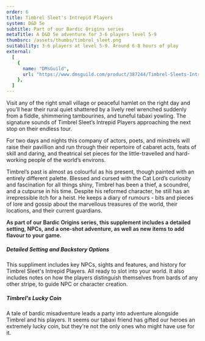 ```yaml
---
order: 6
title: Timbrel Sleet's Intrepid Players
system: D&D 5e
subtitle: Part of our Bardic Origins series
metaTitle: A D&D 5e adventure for 3-6 players level 5-9
thumbsrc: /assets/thumbs/timbrel_sleet.png
suitability: 3-6 players at level 5-9. Around 6-8 hours of play
external:
  [
    {
      name: "DMsGuild",
      url: "https://www.dmsguild.com/product/387244/Timbrel-Sleets-Intrepid-Players",
    },
  ]
---
```


<p>
    Visit any of the right small village or peaceful hamlet on the right day and you’ll hear their rural quiet shattered by a lively reel wrenched suddenly from a fiddle, shimmering tambourines, and tuneful tabaxi yowling. The signature sounds of Timbrel Sleet’s Intrepid Players approaching the next stop on their endless tour.
</p><p>
    For two days and nights this company of actors, poets, and minstrels will raise their pavillion and run through their repertoire of cabaret acts, feats of skill and daring, and theatrical set pieces for the little-travelled and hard-working people of the world’s environs.
</p><p>
    Timbrel’s past is almost as colourful as his present, though painted with an entirely different palette. Blessed and cursed with the Cat Lord’s curiosity and fascination for all things shiny, Timbrel has been a thief, a scoundrel, and a cutpurse in his time. Despite his reformed character, he still has an irrepressible itch for a heist. He keeps a diary of rumours - bits and pieces of lore and gossip about the marvellous treasures of the world, their locations, and their current guardians.
</p>
<p style="font-weight:600;">
    As part of our Bardic Origins series, this supplement includes a detailed setting, NPCs, and a one-shot adventure, as well as new items to add flavour to your game.
</p>

<h5>Detailed Setting and Backstory Options</h5>
<p>
    This suppliment includes key NPCs, sights and features, and history for Timbrel Sleet's Intrepid Players. All ready to slot into your world. It also includes notes on how the players distinguish themselves from bards of any other stripe, to guide NPC or character creation.
</p>
<h5>Timbrel's Lucky Coin</h5>
<p>
    A tale of bardic misadventure leads a party into adventure alongside Timbrel and his players. It seems our tabaxi friend has gifted our heroes an extremely lucky coin, but they're not the only ones who might have use for it.
</p>
